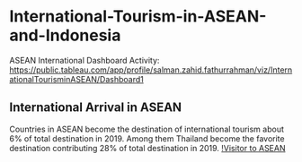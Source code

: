 # International-Tourism-in-ASEAN-and-Indonesia
 
ASEAN International Dashboard Activity:
https://public.tableau.com/app/profile/salman.zahid.fathurrahman/viz/InternationalTourisminASEAN/Dashboard1

## International Arrival in ASEAN
Countries in ASEAN become the destination of international tourism about 6% of total destination in 2019. Among them Thailand become the favorite destination contributing 28% of total destination in 2019.
[!Visitor to ASEAN](https://github.com/salmanzf/International-Tourism-in-ASEAN-and-Indonesia/tree/streamlit/plot%20picture)
